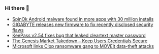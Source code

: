 ### Hi there 👋

<!--START_SECTION:feed-->
* [SpinOk Android malware found in more apps with 30 million installs](https://www.bleepingcomputer.com/news/security/spinok-android-malware-found-in-more-apps-with-30-million-installs/)
* [GIGABYTE releases new firmware to fix recently disclosed security flaws](https://www.bleepingcomputer.com/news/security/gigabyte-releases-new-firmware-to-fix-recently-disclosed-security-flaws/)
* [KeePass v2.54 fixes bug that leaked cleartext master password](https://www.bleepingcomputer.com/news/security/keepass-v254-fixes-bug-that-leaked-cleartext-master-password/)
* [The Genesis Market Takedown – Keep Users Credentials Secure](https://www.bleepingcomputer.com/news/security/the-genesis-market-takedown-keep-users-credentials-secure/)
* [Microsoft links Clop ransomware gang to MOVEit data-theft attacks](https://www.bleepingcomputer.com/news/security/microsoft-links-clop-ransomware-gang-to-moveit-data-theft-attacks/)
<!--END_SECTION:feed-->

<!--
**frankenk/frankenk** is a ✨ _special_ ✨ repository because its `README.md` (this file) appears on your GitHub profile.

Here are some ideas to get you started:

- 🔭 I’m currently working on ...
- 🌱 I’m currently learning ...
- 👯 I’m looking to collaborate on ...
- 🤔 I’m looking for help with ...
- 💬 Ask me about ...
- 📫 How to reach me: ...
- 😄 Pronouns: ...
- ⚡ Fun fact: ...
-->



